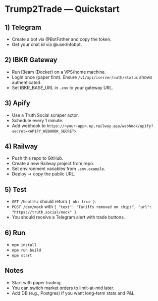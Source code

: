 # Trump2Trade — Quickstart

## 1) Telegram
- Create a bot via @BotFather and copy the token.
- Get your chat id via @userinfobot.

## 2) IBKR Gateway
- Run IBeam (Docker) on a VPS/home machine.
- Login once (paper first). Ensure `/v1/api/iserver/auth/status` shows authenticated.
- Set IBKR_BASE_URL in `.env` to your gateway URL.

## 3) Apify
- Use a Truth Social scraper actor.
- Schedule every 1 minute.
- Add webhook to `https://<your-app>.up.railway.app/webhook/apify?secret=<APIFY_WEBHOOK_SECRET>`.

## 4) Railway
- Push this repo to GitHub.
- Create a new Railway project from repo.
- Set environment variables from `.env.example`.
- Deploy → copy the public URL.

## 5) Test
- `GET /healthz` should return `{ ok: true }`.
- `POST /dev/mock` with `{ "text": "Tariffs removed on chips", "url": "https://truth.social/mock" }`.
- You should receive a Telegram alert with trade buttons.

## 6) Run
- `npm install`
- `npm run build`
- `npm start`

## Notes
- Start with paper trading.
- You can switch market orders to limit-at-mid later.
- Add DB (e.g., Postgres) if you want long-term stats and P&L.
